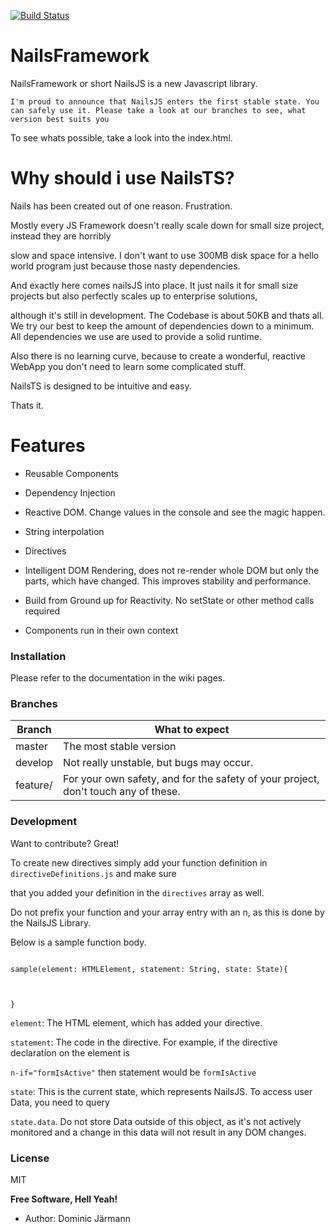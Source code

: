 
[![Build Status](https://travis-ci.org/nailsframework/nails.svg?branch=master)](https://travis-ci.org/nailsframework/nails)
  

# NailsFramework

  

NailsFramework or short NailsJS is a new Javascript library.

  


```I'm proud to announce that NailsJS enters the first stable state. You can safely use it. Please take a look at our branches to see, what version best suits you```

  

To see whats possible, take a look into the index.html.

  

# Why should i use NailsTS?

  

Nails has been created out of one reason. Frustration.

Mostly every JS Framework doesn't really scale down for small size project, instead they are horribly

slow and space intensive. I don't want to use 300MB disk space for a hello world program just because
those nasty dependencies.

  

And exactly here comes nailsJS into place. It just nails it for small size projects but also perfectly scales up to enterprise solutions,

although it's still in development. The Codebase is about 50KB and thats all. We try our best to keep the amount of dependencies down to a minimum. All dependencies we use are used to provide a solid runtime. 

  

Also there is no learning curve, because to create a wonderful, reactive WebApp you don't need to learn some complicated stuff.

NailsTS is designed to be intuitive and easy.

  

Thats it.

  

# Features

- Reusable Components

- Dependency Injection

- Reactive DOM. Change values in the console and see the magic happen.

- String interpolation

- Directives

- Intelligent DOM Rendering, does not re-render whole DOM but only the parts, which
have changed. This improves stability and performance.

- Build from Ground up for Reactivity. No setState or other method calls required

- Components run in their own context

### Installation

  

Please refer to the documentation in the wiki pages.

  

### Branches

  
  
  
  
|Branch|What to expect  |
|--|--|
|  master | The most stable version |
|  develop | Not really unstable, but bugs may occur. |
|  feature/ | For your own safety, and for the safety of your project, don't touch any of these. |




  
  

### Development

  

Want to contribute? Great!

  

To create new directives simply add your function definition in ```directiveDefinitions.js``` and make sure

that you added your definition in the ```directives``` array as well.

  

Do not prefix your function and your array entry with an n, as this is done by the NailsJS Library.

  

Below is a sample function body.

```

sample(element: HTMLElement, statement: String, state: State){

  

}

```

```element```: The HTML element, which has added your directive.

```statement```: The code in the directive. For example, if the directive declaration on the element is

```n-if="formIsActive"``` then statement would be ```formIsActive```

```state```: This is the current state, which represents NailsJS. To access user Data, you need to query

```state.data```. Do not store Data outside of this object, as it's not actively monitored and a change in this data will not result in any DOM changes.

### License

  

MIT

  
  

**Free Software, Hell Yeah!**

  

* Author: Dominic Järmann